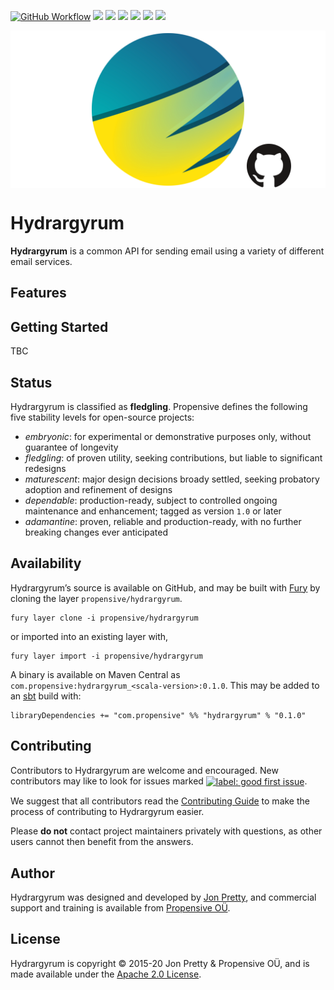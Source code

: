 [<img alt="GitHub Workflow" src="https://img.shields.io/github/workflow/status/propensive/hydrargyrum/Build/main?style=for-the-badge" height="24">](https://github.com/propensive/hydrargyrum/actions)
[<img src="https://img.shields.io/badge/gitter-discuss-f00762?style=for-the-badge" height="24">](https://gitter.im/propensive/hydrargyrum)
[<img src="https://img.shields.io/discord/633198088311537684?color=8899f7&label=DISCORD&style=for-the-badge" height="24">](https://discord.gg/CHCPjERybv)
[<img src="https://img.shields.io/matrix/propensive.hydrargyrum:matrix.org?label=MATRIX&color=0dbd8b&style=for-the-badge" height="24">](https://app.element.io/#/room/#propensive.hydrargyrum:matrix.org)
[<img src="https://img.shields.io/twitter/follow/propensive?color=%2300acee&label=TWITTER&style=for-the-badge" height="24">](https://twitter.com/propensive)
[<img src="https://img.shields.io/maven-central/v/com.propensive/hydrargyrum_2.12?color=2465cd&style=for-the-badge" height="24">](https://search.maven.org/artifact/com.propensive/hydrargyrum_2.12)
[<img src="https://vent.dev/badge/propensive/hydrargyrum" height="24">](https://vent.dev/)

<img src="/doc/images/github.png" valign="middle">

# Hydrargyrum

__Hydrargyrum__ is a common API for sending email using a variety of different email services.

## Features



## Getting Started

TBC


## Status

Hydrargyrum is classified as __fledgling__. Propensive defines the following five stability levels for open-source projects:

- _embryonic_: for experimental or demonstrative purposes only, without guarantee of longevity
- _fledgling_: of proven utility, seeking contributions, but liable to significant redesigns
- _maturescent_: major design decisions broady settled, seeking probatory adoption and refinement of designs
- _dependable_: production-ready, subject to controlled ongoing maintenance and enhancement; tagged as version `1.0` or later
- _adamantine_: proven, reliable and production-ready, with no further breaking changes ever anticipated

## Availability

Hydrargyrum&rsquo;s source is available on GitHub, and may be built with [Fury](https://github.com/propensive/fury) by
cloning the layer `propensive/hydrargyrum`.
```
fury layer clone -i propensive/hydrargyrum
```
or imported into an existing layer with,
```
fury layer import -i propensive/hydrargyrum
```
A binary is available on Maven Central as `com.propensive:hydrargyrum_<scala-version>:0.1.0`. This may be added
to an [sbt](https://www.scala-sbt.org/) build with:
```
libraryDependencies += "com.propensive" %% "hydrargyrum" % "0.1.0"
```

## Contributing

Contributors to Hydrargyrum are welcome and encouraged. New contributors may like to look for issues marked
<a href="https://github.com/propensive/hydrargyrum/labels/good%20first%20issue"><img alt="label: good first issue"
src="https://img.shields.io/badge/-good%20first%20issue-67b6d0.svg" valign="middle"></a>.

We suggest that all contributors read the [Contributing Guide](/contributing.md) to make the process of
contributing to Hydrargyrum easier.

Please __do not__ contact project maintainers privately with questions, as other users cannot then benefit from
the answers.

## Author

Hydrargyrum was designed and developed by [Jon Pretty](https://twitter.com/propensive), and commercial support and
training is available from [Propensive O&Uuml;](https://propensive.com/).



## License

Hydrargyrum is copyright &copy; 2015-20 Jon Pretty & Propensive O&Uuml;, and is made available under the
[Apache 2.0 License](/license.md).
